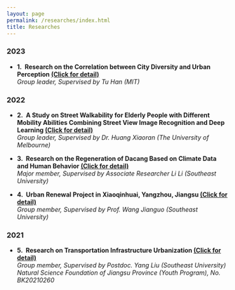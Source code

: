 ```yaml
---
layout: page
permalink: /researches/index.html
title: Researches
---
```



### 2023

- **1.&nbsp; Research on the Correlation between City Diversity and Urban Perception [(Click for detail)](https://ariachenyinan.github.io/researches/1)**
  <br>
  *Group leader, Supervised by Tu Han (MIT)*

### 2022

- **2.&nbsp; A Study on Street Walkability for Elderly People with Different Mobility Abilities Combining Street View Image Recognition and Deep Learning [(Click for detail)](https://ariachenyinan.github.io/researches/2)**
  <br>
  *Group leader, Supervised by Dr. Huang Xiaoran (The University of Melbourne)*

- **3.&nbsp; Research on the Regeneration of Dacang Based on Climate Data and Human Behavior [(Click for detail)](https://ariachenyinan.github.io/researches/3)**
  <br>
  *Major member, Supervised by Associate Researcher Li Li (Southeast University)*

- **4.&nbsp; Urban Renewal Project in Xiaoqinhuai, Yangzhou, Jiangsu [(Click for detail)](https://ariachenyinan.github.io/researches/4)**
  <br>
  *Group member, Supervised by Prof. Wang Jianguo (Southeast University)*

### 2021

- **5.&nbsp; Research on Transportation Infrastructure Urbanization [(Click for detail)](https://ariachenyinan.github.io/researches/5)**
  <br>
  *Group member, Supervised by Postdoc. Yang Liu (Southeast University)*
  <br>
  *Natural Science Foundation of Jiangsu Province (Youth Program), No. BK20210260*

<br>

